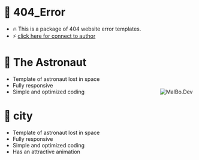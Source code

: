 # 🤖 404_Error
- 🔥 This is a package of 404 website error templates.
- ⚡️ [click here for connect to author](https://t.me/ixAmirCom)

# 🤖 The Astronaut
- Template of astronaut lost in space
- Fully responsive
- Simple and optimized coding
<a href="https://github.com/ixAmirCom/404_Error"><img align="right" title="MalBo.Dev" src="https://s28.picofile.com/file/8463736184/404_1.jpeg"></a>

# 🤖 city
- Template of astronaut lost in space
- Fully responsive
- Simple and optimized coding
- Has an attractive animation

